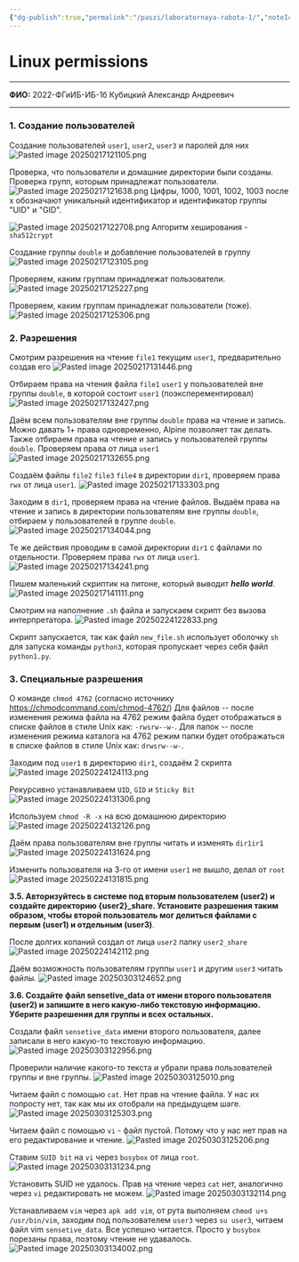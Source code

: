 ```yaml
---
{"dg-publish":true,"permalink":"/paszi/laboratornaya-rabota-1/","noteIcon":""}
---
```


# Linux permissions

---

**ФИО:** 2022-ФГиИБ-ИБ-1б Кубицкий Александр Андреевич

---
### 1. Создание пользователей

Создание пользователей `user1`, `user2`, `user3` и паролей для них
![Pasted image 20250217121105.png](/img/user/Images/Pasted%20image%2020250217121105.png)

Проверка, что пользователи и домашние директории были созданы. Проверка групп, которым принадлежат пользователи.
![Pasted image 20250217121638.png](/img/user/Images/Pasted%20image%2020250217121638.png)
 Цифры, 1000, 1001, 1002, 1003 после x обозначают уникальный идентификатор и идентификатор группы "UID" и "GID".
 
![Pasted image 20250217122708.png](/img/user/Images/Pasted%20image%2020250217122708.png)
Алгоритм хеширования - `sha512crypt`

Создание группы `double` и добавление пользователей в группу
![Pasted image 20250217123105.png](/img/user/Images/Pasted%20image%2020250217123105.png)

Проверяем, каким группам принадлежат пользователи.
![Pasted image 20250217125227.png](/img/user/Images/Pasted%20image%2020250217125227.png)

Проверяем, каким группам принадлежат пользователи (тоже).
![Pasted image 20250217125306.png](/img/user/Images/Pasted%20image%2020250217125306.png)

### 2. Разрешения
Смотрим разрешения на чтение `file1` текущим `user1`, предварительно создав его
![Pasted image 20250217131446.png](/img/user/Images/Pasted%20image%2020250217131446.png)

Отбираем права на чтения файла `file1` `user1` у пользователей вне группы `double`, в которой состоит `user1` (поэксперементировал)
![Pasted image 20250217132427.png](/img/user/Images/Pasted%20image%2020250217132427.png)

Даём всем пользователям вне группы `double` права на чтение и запись. Можно давать 1+ права одновременно, Alpine позволяет так делать. Также отбираем права на чтение и запись у пользователей группы `double`. Проверяем права от лица `user1`
![Pasted image 20250217132655.png](/img/user/Images/Pasted%20image%2020250217132655.png)

Создаём файлы `file2` `file3` `file4` в директории `dir1`, проверяем права `rwx` от лица `user1`.
![Pasted image 20250217133303.png](/img/user/Images/Pasted%20image%2020250217133303.png)

Заходим в `dir1`, проверяем права на чтение файлов. Выдаём права на чтение и запись в директории пользователям вне группы `double`, отбираем у пользователей в группе `double`.
![Pasted image 20250217134044.png](/img/user/Images/Pasted%20image%2020250217134044.png)

Те же действия проводим в самой директории `dir1` с файлами по отдельности. Проверяем права `rwx` от лица `user1`.
![Pasted image 20250217134241.png](/img/user/Images/Pasted%20image%2020250217134241.png)

Пишем маленький скриптик на питоне, который выводит ***hello world***.
![Pasted image 20250217141111.png](/img/user/Images/Pasted%20image%2020250217141111.png)

Смотрим на наполнение `.sh` файла и запускаем скрипт без вызова интерпретатора.
![Pasted image 20250224122833.png](/img/user/Images/Pasted%20image%2020250224122833.png)

Скрипт запускается, так как файл `new_file.sh` использует оболочку `sh` для запуска команды `python3`, которая пропускает через себя файл `python1.py`.
### 3. Специальные разрешения
О команде `chmod 4762` (согласно источнику https://chmodcommand.com/chmod-4762/)
Для файлов -- после изменения режима файла на 4762 режим файла будет отображаться в списке файлов в стиле Unix как: `-rwsrw--w-`.
Для папок -- после изменения режима каталога на 4762 режим папки будет отображаться в списке файлов в стиле Unix как: `drwsrw--w-`.

Заходим под `user1` в директорию `dir1`, создаём 2 скрипта
![Pasted image 20250224124113.png](/img/user/Images/Pasted%20image%2020250224124113.png)

Рекурсивно устанавливаем `UID`, `GID` и `Sticky Bit`
![Pasted image 20250224131306.png](/img/user/Images/Pasted%20image%2020250224131306.png)

Используем `chmod -R -x` на всю домашнюю директорию
![Pasted image 20250224132126.png](/img/user/Images/Pasted%20image%2020250224132126.png)

Даём права пользователям вне группы читать и изменять `dir1ir1`
![Pasted image 20250224131624.png](/img/user/Images/Pasted%20image%2020250224131624.png)

Изменить пользователя на 3-го от имени `user1` не вышло, делал от `root`
![Pasted image 20250224131815.png](/img/user/Images/Pasted%20image%2020250224131815.png)

**3.5. Авторизуйтесь в системе под вторым пользователем (user2) и создайте директорию {user2}_share. Установите разрешения таким образом, чтобы второй пользователь мог делиться файлами с первым (user1) и отдельным (user3)**.

После долгих копаний создал от лица `user2` папку `user2_share`
![Pasted image 20250224142112.png](/img/user/Images/Pasted%20image%2020250224142112.png)

Даём возможность пользователям группы `user1` и другим `user3` читать файлы.
![Pasted image 20250303124652.png](/img/user/Images/Pasted%20image%2020250303124652.png)


**3.6. Создайте файл sensetive_data от имени второго пользователя (user2) и запишите в него какую-либо текстовую информацию. Уберите разрешения для группы и всех остальных.**

Создали файл `sensetive_data` имени второго пользователя, далее записали в него какую-то текстовую информацию.
![Pasted image 20250303122956.png](/img/user/Images/Pasted%20image%2020250303122956.png)

Проверили наличие какого-то текста и убрали права пользователей группы и вне группы.
![Pasted image 20250303125010.png](/img/user/Images/Pasted%20image%2020250303125010.png)

Читаем файл с помощью `cat`. Нет прав на чтение файла. У нас их попросту нет, так как мы их отобрали на предыдущем шаге.
![Pasted image 20250303125303.png](/img/user/Images/Pasted%20image%2020250303125303.png)

Читаем файл с помощью `vi` - файл пустой. Потому что у нас нет прав на его редактирование и чтение.
![Pasted image 20250303125206.png](/img/user/Images/Pasted%20image%2020250303125206.png)

Ставим `SUID bit` на `vi` через `busybox` от лица `root`.
![Pasted image 20250303131234.png](/img/user/Images/Pasted%20image%2020250303131234.png)

Установить SUID не удалось. Прав на чтение через `cat` нет, аналогично через `vi` редактировать не можем.
![Pasted image 20250303132114.png](/img/user/Pasted%20image%2020250303132114.png)

Устанавливаем `vim` через `apk add vim`, от рута выполняем `chmod u+s /usr/bin/vim`, заходим под пользователем `user3` через `su user3`, читаем файл vim `sensetive_data`.
Все успешно читается. Просто у `busybox` порезаны права, поэтому чтение не удавалось.
![Pasted image 20250303134002.png](/img/user/Pasted%20image%2020250303134002.png)

